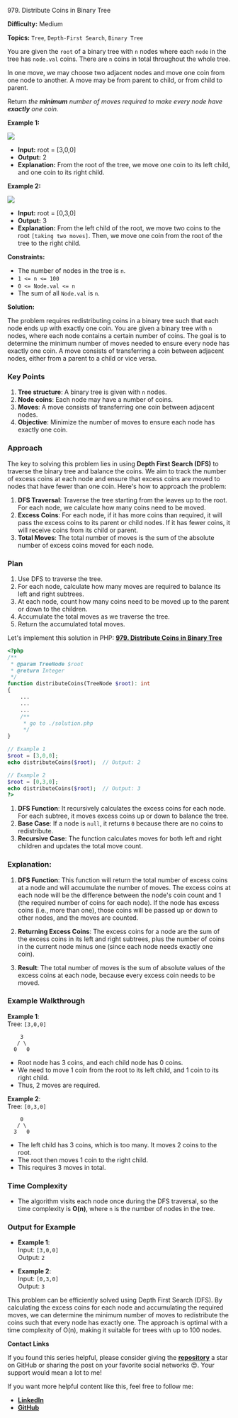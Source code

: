 979\. Distribute Coins in Binary Tree

**Difficulty:** Medium

**Topics:** `Tree`, `Depth-First Search`, `Binary Tree`

You are given the `root` of a binary tree with `n` nodes where each `node` in the tree has `node.val` coins. There are `n` coins in total throughout the whole tree.

In one move, we may choose two adjacent nodes and move one coin from one node to another. A move may be from parent to child, or from child to parent.

Return _the **minimum** number of moves required to make every node have **exactly** one coin._

**Example 1:**

![](https://assets.leetcode.com/uploads/2019/01/18/tree1.png)

- **Input:** root = [3,0,0]
- **Output:** 2
- **Explanation:** From the root of the tree, we move one coin to its left child, and one coin to its right child.

**Example 2:**

![](https://assets.leetcode.com/uploads/2019/01/18/tree2.png)

- **Input:** root = [0,3,0]
- **Output:** 3
- **Explanation:** From the left child of the root, we move two coins to the root `[taking two moves]`. Then, we move one coin from the root of the tree to the right child.

**Constraints:**

- The number of nodes in the tree is `n`.
- `1 <= n <= 100`
- `0 <= Node.val <= n`
- The sum of all `Node.val` is `n`.


**Solution:**

The problem requires redistributing coins in a binary tree such that each node ends up with exactly one coin. You are given a binary tree with `n` nodes, where each node contains a certain number of coins. The goal is to determine the minimum number of moves needed to ensure every node has exactly one coin. A move consists of transferring a coin between adjacent nodes, either from a parent to a child or vice versa.

### **Key Points**
1. **Tree structure**: A binary tree is given with `n` nodes.
2. **Node coins**: Each node may have a number of coins.
3. **Moves**: A move consists of transferring one coin between adjacent nodes.
4. **Objective**: Minimize the number of moves to ensure each node has exactly one coin.

### **Approach**
The key to solving this problem lies in using **Depth First Search (DFS)** to traverse the binary tree and balance the coins. We aim to track the number of excess coins at each node and ensure that excess coins are moved to nodes that have fewer than one coin. Here's how to approach the problem:

1. **DFS Traversal**: Traverse the tree starting from the leaves up to the root. For each node, we calculate how many coins need to be moved.
2. **Excess Coins**: For each node, if it has more coins than required, it will pass the excess coins to its parent or child nodes. If it has fewer coins, it will receive coins from its child or parent.
3. **Total Moves**: The total number of moves is the sum of the absolute number of excess coins moved for each node.

### **Plan**
1. Use DFS to traverse the tree.
2. For each node, calculate how many moves are required to balance its left and right subtrees.
3. At each node, count how many coins need to be moved up to the parent or down to the children.
4. Accumulate the total moves as we traverse the tree.
5. Return the accumulated total moves.

Let's implement this solution in PHP: **[979. Distribute Coins in Binary Tree](https://github.com/mah-shamim/leet-code-in-php/tree/main/algorithms/000979-distribute-coins-in-binary-tree/solution.php)**

```php
<?php
/**
 * @param TreeNode $root
 * @return Integer
 */
function distributeCoins(TreeNode $root): int
{
    ...
    ...
    ...
    /**
     * go to ./solution.php
     */
}

// Example 1
$root = [3,0,0];
echo distributeCoins($root);  // Output: 2

// Example 2
$root = [0,3,0];
echo distributeCoins($root);  // Output: 3
?>
```

1. **DFS Function**: It recursively calculates the excess coins for each node. For each subtree, it moves excess coins up or down to balance the tree.
2. **Base Case**: If a node is `null`, it returns `0` because there are no coins to redistribute.
3. **Recursive Case**: The function calculates moves for both left and right children and updates the total move count.

### Explanation:

1. **DFS Function**: This function will return the total number of excess coins at a node and will accumulate the number of moves. The excess coins at each node will be the difference between the node's coin count and 1 (the required number of coins for each node). If the node has excess coins (i.e., more than one), those coins will be passed up or down to other nodes, and the moves are counted.

2. **Returning Excess Coins**: The excess coins for a node are the sum of the excess coins in its left and right subtrees, plus the number of coins in the current node minus one (since each node needs exactly one coin).

3. **Result**: The total number of moves is the sum of absolute values of the excess coins at each node, because every excess coin needs to be moved.

### **Example Walkthrough**

**Example 1**:  
Tree: `[3,0,0]`

```
    3
   / \
  0   0
```

- Root node has 3 coins, and each child node has 0 coins.
- We need to move 1 coin from the root to its left child, and 1 coin to its right child.
- Thus, 2 moves are required.

**Example 2**:  
Tree: `[0,3,0]`

```
    0
   / \
  3   0
```

- The left child has 3 coins, which is too many. It moves 2 coins to the root.
- The root then moves 1 coin to the right child.
- This requires 3 moves in total.

### **Time Complexity**
- The algorithm visits each node once during the DFS traversal, so the time complexity is **O(n)**, where `n` is the number of nodes in the tree.

### **Output for Example**

- **Example 1**:  
  Input: `[3,0,0]`  
  Output: `2`

- **Example 2**:  
  Input: `[0,3,0]`  
  Output: `3`

This problem can be efficiently solved using Depth First Search (DFS). By calculating the excess coins for each node and accumulating the required moves, we can determine the minimum number of moves to redistribute the coins such that every node has exactly one. The approach is optimal with a time complexity of O(n), making it suitable for trees with up to 100 nodes.

**Contact Links**

If you found this series helpful, please consider giving the **[repository](https://github.com/mah-shamim/leet-code-in-php)** a star on GitHub or sharing the post on your favorite social networks 😍. Your support would mean a lot to me!

If you want more helpful content like this, feel free to follow me:

- **[LinkedIn](https://www.linkedin.com/in/arifulhaque/)**
- **[GitHub](https://github.com/mah-shamim)**